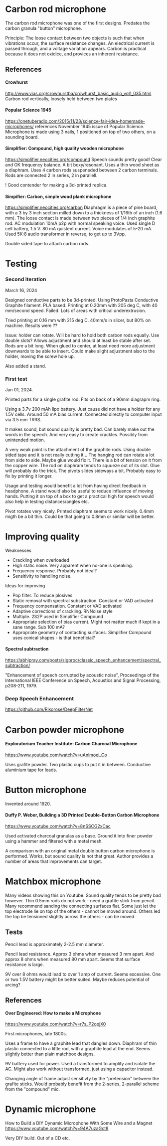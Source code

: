 

# Carbon rod microphone
The carbon rod microphone was one of the first designs.
Predates the carbon granula "button" microphone.

Principle: The loose contact between two objects is such that when vibrations occur,
the surface resistance changes. An electrical current is passed through, and a voltage variation appears.
Carbon is practical because it does not oxidice,
and provices an inherent resistance.

## References

#### Crowhurst
http://www.vias.org/crowhurstba/crowhurst_basic_audio_vol1_035.html
Carbon rod vertically, loosely held between two plates 

#### Popular Science 1945
https://onetuberadio.com/2015/11/23/science-fair-idea-homemade-microphones/
references November 1945 issue of Popular Science.
Microphone is made using 3 nails, 1 positioned on top of two others, on a sounding board.

#### Simplifier: Compound, high quality wooden microphone
https://simplifier.neocities.org/compound
Speech sounds pretty good! Clear and OK frequency balance. A bit boxy/resonant.
Uses a thin wood sheet as a diaphram.
Uses 4 carbon rods suspeneded between 2 carbon terminals.
Rods are connected 2 in series, 2 in parallell.

! Good contender for making a 3d-printed replica.

#### Simpifier: Carbon, simple wood plank microphone
https://simplifier.neocities.org/carbon
Diaphragm is a piece of pine board,
with a 3 by 3 inch section milled down to a thickness of 1/16th of an inch (1.6 mm).
The loose contact is made between two pieces of 1/4 inch graphite rod.
AC modulation 10mA p2p with normal speaking voice.
Used single D cell battery, 1.5 V. 80 mA quistent current. Voice modulates of 5-20 mA.
Used 5K:8 audio transformer in reverse, to get up to 3Vpp.

Double sided tape to attach carbon rods.

# Testing

### Second iteration
March 16, 2024

Designed conductive parts to be 3d-printed.
Using ProtoPasta Conductive Graphite filament. PLA based.
Printing at 0.20mm with 205 deg C, with 40 mm/second speed.
Failed. Lots of areas with critical underextrusion.

Tried printing at 0.16 mm with 215 deg C. 40mm/s in slicer, but 80% on machine.
Results were ??

Issue: holder can rotate. Will be hard to hold both carbon rods equally.
Use double slots? Allows adjustment and should at least be stable after set.
Rods are a bit long. When glued to center, at least need more adjustment downwards to be able to insert.
Could make slight adjustment also to the holder, moving the screw hole up.

Also added a stand. 


### First test
Jan 01, 2024.

Printed parts for a single grafite rod.
Fits on back of a 90mm diagrapm ring.

Using a 3.7v 200 mAh lipo battery.
Just cause did not have a holder for any 1.5V cells.
Around 50 mA bias current.
Connected directly to computer input via 3.5 mm TRRS.

It makes sound, but sound quality is pretty bad.
Can barely make out the words in the speech.
And very easy to create crackles. Possibly from unintended motion.

A very weak point is the attachment of the graphite rods.
Using double sided tape and it is not really cutting it...
The hanging rod can rotate a lot from side to side. Maybe glue would fix it.
There is a bit of tension on it from the copper wire.
The rod on diaphram tends to squueze out of its slot. Glue will probably do the trick.
The pivots slides sideways a bit. Probably easy to fix by printing it longer.

Usage and testing would benefit a lot from having direct feedback in headphone.
A stand would also be useful to reduce influence of moving hands.
Putting it on top of a box to get a practical high for speech would also help in testing distances/angles etc.

Pivot rotates very nicely.
Printed diaphram seems to work nicely.
0.4mm migth be a bit thin. Could be that going to 0.8mm or similar will be better.

# Improving quality

Weaknesses

- Crackling when overloaded 
- High static noise. Very apparent when no-one is speaking.
- Frequency response. Probably not ideal?
- Sensitivity to handling noise.

Ideas for improving

- Pop filter. To reduce plosives
- Static removal with spectral substraction. Constant or VAD activated
- Frequency compensation. Constant or VAD activated
- Adaptive corrections of crackling. RNNoise style
- Multiple. 2S2P used in Simplifier Compound
- Appropriate selection of bias current.
Might not matter much if kept in a sane range. Sub 100 mA?
- Appropriate geometry of contacting surfaces.
Simplifier Compound uses conical shapes - is that beneficial?

#### Spectral subtraction
https://abhipray.com/posts/sigproc/classic_speech_enhancement/spectral_subtraction/


"Enhancement of speech corrupted by acoustic noise",
Proceedings of the International IEEE Conference on Speech, Acoustics and Signal Processing,
p208-211, 1979.

### Deep Speech Enhancement

https://github.com/Rikorose/DeepFilterNet



# Carbon powder microphone

#### Exploratorium Teacher Institute: Carbon Charcoal Microphone
https://www.youtube.com/watch?v=uAnlmoei_Co

Uses grafite powder.
Two plastic cups to put it in between.
Conductive aluminium tape for leads.

# Button microphone

Invented around 1920.

#### Duffy P. Weber, Building a 3D Printed Double-Button Carbon Microphone
https://www.youtube.com/watch?v=8nSSCG2xCac

Used activated charcoal granulas as a base.
Ground it into finer powder using a hammer and filtered with a metal mesh.

A comparison with an original metal double button carbon microphone is performed.
Works, but sound quality is not that great.
Author provides a number of areas that improvements can target.

# Matchbox microphone

Many videos showing this on Youtube.
Sound quality tends to be pretty bad however.
Thin 0.5mm rods do not work - need a grafite stick from pencil.
Many recommend sanding the connecting surfaces flat.
Some just let the top electrode lie on top of the others - cannot be moved around.
Others led the top be tensioned slightly across the others - can be moved.

## Tests

Pencil lead is approximately 2-2.5 mm diameter.

Pencil lead resistance.
Approx 3 ohms when measured 3 mm apart.
And approx 8 ohms when measured 80 mm apart.
Seems that surface resistance is large.

9V over 8 ohms would lead to over 1 amp of current.
Seems excessive. One or two 1.5V battery might be better suited.
Maybe reduces potential of arcing?

## References

#### Over Engineered: How to make a Microphone
https://www.youtube.com/watch?v=r7s_P2opjX0

First microphones, late 1800s.

Uses a frame to have a graphite lead that dangles down.
Diaphram of thin plastic connected to a little rod, with a graphite lead at the end.
Seems slightly better than plain matchbox designs.

9V battery used for power.
Used a transformed to amplify and isolate the AC.
Might also work without transformed, just using a capacitor instead.

Changing angle of frame adjust sensitivty by the "pretension" between the grafite sticks.
Would probably benefit from the 2-series, 2-parallel scheme from the "compound" mic.

# Dynamic microphone

How to Build a DIY Dynamic Microphone With Some Wire and a Magnet
https://www.youtube.com/watch?v=94A7uzaGct8

Very DIY build. Out of a CD etc.


